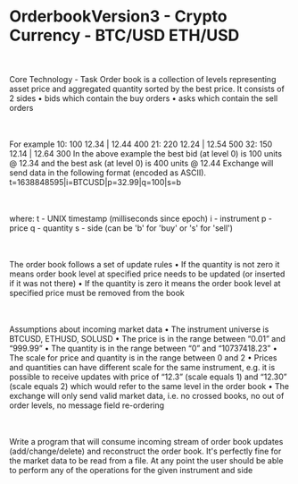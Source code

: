 # OrderbookVersion3 - Crypto Currency -  BTC/USD   ETH/USD


<br><br>Core Technology - Task 
Order book is a collection of levels representing asset price and aggregated quantity sorted by the best price. It consists of 2 sides
•	bids which contain the buy orders
•	asks which contain the sell orders


<br><br>For example
10: 100 12.34 | 12.44 400
21: 220 12.24 | 12.54 500
32: 150 12.14 | 12.64 300
In the above example the best bid (at level 0) is 100 units @ 12.34 and the best ask (at level 0) is 400 units @ 12.44
Exchange will send data in the following format (encoded as ASCII).
t=1638848595|i=BTCUSD|p=32.99|q=100|s=b


<br><br>where:
t - UNIX timestamp (milliseconds since epoch)
i - instrument
p - price
q - quantity
s - side (can be 'b' for 'buy' or 's' for 'sell')



<br><br>The order book follows a set of update rules
•	If the quantity is not zero it means order book level at specified price needs to be updated (or inserted if it was not there)
•	If the quantity is zero it means the order book level at specified price must be removed from the book


<br><br>Assumptions about incoming market data
•	The instrument universe is BTCUSD, ETHUSD, SOLUSD
•	The price is in the range between “0.01” and “999.99”
•	The quantity is in the range between “0” and “10737418.23”
•	The scale for price and quantity is in the range between 0 and 2
•	Prices and quantities can have different scale for the same instrument, e.g. it is possible to receive updates with price of “12.3” (scale equals 1) and “12.30” (scale equals 2) which would refer to the same level in the order book
•	The exchange will only send valid market data, i.e. no crossed books, no out of order levels, no message field re-ordering 


<br><br>Write a program that will consume incoming stream of order book updates (add/change/delete) and reconstruct the order book. It's perfectly fine for the market data to be read from a file.
At any point the user should be able to perform any of the operations for the given instrument and side




